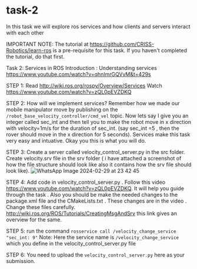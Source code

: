 # task-2
In this task we will explore ros services and how clients and servers interact with each other 

IMPORTANT NOTE: The tutorial at https://github.com/CRISS-Robotics/learn-ros is a pre-requisite for this task. If you haven't completed the tutorial, do that first.

Task 2: Services in ROS
Introduction : Understanding services https://www.youtube.com/watch?v=qhnlmrGQVvM&t=429s

STEP 1: Read http://wiki.ros.org/rospy/Overview/Services
        Watch https://www.youtube.com/watch?v=zQL0pEVZDKQ
 
STEP 2: How will we implement services? Remember how we made our mobile manipulator move by publishing on the ```/robot_base_velocity_controller/cmd_vel``` topic. Now lets say I give you an integer called sec_int and then tell you to make the robot move in x direction with velocity=1m/s for the duration of sec_int. (say sec_int =5 , then the rover should move in the x direction for 5 seconds). Services make this task very easy and intuative. Okay you this is what you will do.

STEP 3: Create a server called velocity_control_server.py in the src folder. Create velocity.srv file in the srv folder ( i have attached a screenshot of how the file structure should look like also it contains how the srv file should look like).
![WhatsApp Image 2024-02-29 at 23 42 45](https://github.com/CRISS-Software-Recruitment-2024/task-2/assets/83595034/19d3826a-74ea-4168-bebe-72e061960467)

STEP 4: Add code in velocity_control_server.py . Follow this video https://www.youtube.com/watch?v=zQL0pEVZDKQ. It will help you guide through the task . Also you should be make the needed changes to the package.xml file and the CMakeLists.txt . These changes are in the video . Change these files carefully. http://wiki.ros.org/ROS/Tutorials/CreatingMsgAndSrv this link gives an overview for the same.

STEP 5: run the command ```rosservice call /velocity_change_service "sec_int: 9"```
        Note: Here the service name is ```/velocity_change_service``` which you define in the velocity_control_server.py file

STEP 6: You need to upload the ```velocity_control_server.py``` here as your submission.
